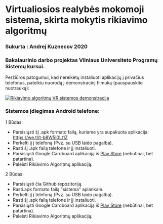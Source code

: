 # Virtualiosios realybės mokomoji sistema, skirta mokytis rikiavimo algoritmų

### Sukurta : Andrej Kuznecov 2020
### Bakalaurinio darbo projektas Vilniaus Universiteto Programų Sistemų kursui. 

Peržiūros patogumui, kad nereikėtų instaliuoti aplikacijų į privačius telefonus, pateikiu nuorodą į demonstracinį filmuką (pauspauskite nuotrauką):

[![Rikiavimo algoritmų VR sistemos demonstracija](https://img.youtube.com/vi/bwiKanbV3K0/0.jpg)](https://www.youtube.com/watch?v=bwiKanbV3K0&feature=youtu.be)

### Sistemos įdiegimas Android telefone:
1 Būdas: 
- Parsisiųsti šį .apk formato failą, kuriame yra supakuota aplikacija: https://we.tl/t-b8W5I0Lt1Z
- Perkelti jį į telefoną (Pvz. su USB laido pagalba).
- Rasti šį .apk failą telefone ir jį instaliuoti.
- Parsisiųsti Google Cardboard aplikaciją iš [Play Store](https://play.google.com/store/apps/details?id=com.google.samples.apps.cardboarddemo&hl=lt) (nebūtinai, bet patartina).
- Paleisti Rikiavimo Algoritmų aplikaciją.

2 Būdas: 
- Parsisiųsti čia Github repozitoriją.
- Rasti.apk formato failą "sistema" aplankale.
- Perkelti jį į telefoną (Pvz. su USB laido pagalba).
- Rasti šį .apk failą telefone ir jį instaliuoti.
- Parsisiųsti Google Cardboard aplikaciją iš [Play Store](https://play.google.com/store/apps/details?id=com.google.samples.apps.cardboarddemo&hl=lt) (nebūtinai, bet patartina).
- Paleisti Rikiavimo Algoritmų aplikaciją.
